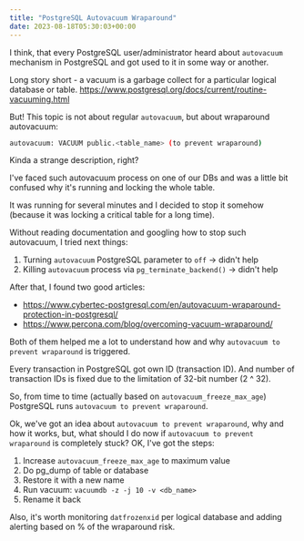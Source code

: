 ```yaml
---
title: "PostgreSQL Autovacuum Wraparound"
date: 2023-08-18T05:30:03+00:00
--- 
```


I think, that every PostgreSQL user/administrator heard about `autovacuum` mechanism in PostgreSQL and got used to it in some way or another.

Long story short - a vacuum is a garbage collect for a particular logical database or table. https://www.postgresql.org/docs/current/routine-vacuuming.html


But! This topic is not about regular `autovacuum`, but about wraparound autovacuum:

```bash
autovacuum: VACUUM public.<table_name> (to prevent wraparound)
```

Kinda a strange description, right?

I've faced such autovacuum process on one of our DBs and was a little bit confused why it's running and locking the whole table.

It was running for several minutes and I decided to stop it somehow (because it was locking a critical table for a long time).

Without reading documentation and googling how to stop such autovacuum, I tried next things:

1. Turning `autovacuum` PostgreSQL parameter to `off` -> didn't help
2. Killing `autovacuum` process via `pg_terminate_backend()` -> didn't help

After that, I found two good articles:

* https://www.cybertec-postgresql.com/en/autovacuum-wraparound-protection-in-postgresql/
* https://www.percona.com/blog/overcoming-vacuum-wraparound/

Both of them helped me a lot to understand how and why `autovacuum to prevent wraparound` is triggered.

Every transaction in PostgreSQL got own ID (transaction ID). And number of transaction IDs is fixed due to the limitation of 32-bit number (2 ^ 32).

So, from time to time (actually based on `autovacuum_freeze_max_age`) PostgreSQL runs `autovacuum to prevent wraparound`.

Ok, we've got an idea about `autovacuum to prevent wraparound`, why and how it works, but, what should I do now if `autovacuum to prevent wraparound` is completely stuck? OK, I've got the steps:

1. Increase `autovacuum_freeze_max_age` to maximum value
2. Do pg_dump of table or database
3. Restore it with a new name 
4. Run vacuum: `vacuumdb -z -j 10 -v <db_name>`
5. Rename it back 

Also, it's worth monitoring `datfrozenxid` per logical database and adding alerting based on % of the wraparound risk.